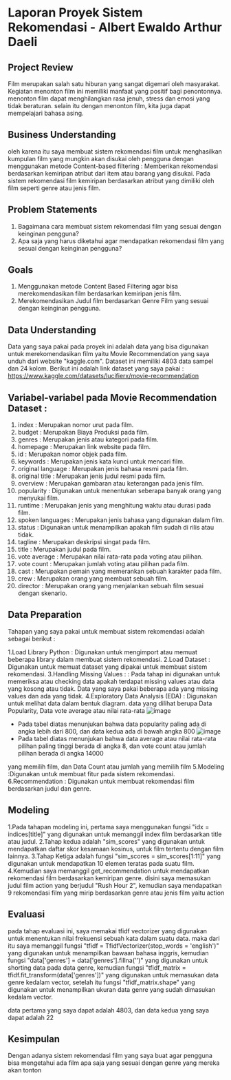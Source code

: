 # Laporan Proyek Sistem Rekomendasi - Albert Ewaldo Arthur Daeli

## Project Review

Film merupakan salah satu hiburan yang sangat digemari oleh masyarakat. Kegiatan menonton film ini memiliki manfaat yang positif bagi penontonnya. 
menonton film dapat menghilangkan rasa jenuh, stress dan emosi yang tidak beraturan. selain itu dengan menonton film, kita juga dapat mempelajari 
bahasa asing.

## Business Understanding

oleh karena itu saya membuat sistem rekomendasi film untuk menghasilkan kumpulan film yang mungkin akan disukai oleh pengguna dengan menggunakan 
metode Content-based filtering : Memberikan rekomendasi berdasarkan kemiripan atribut dari item atau barang yang disukai. 
Pada sistem rekomendasi film kemiripan berdasarkan atribut yang dimiliki oleh film seperti genre atau jenis film.

## Problem Statements

1. Bagaimana cara membuat sistem rekomendasi film yang sesuai dengan keinginan pengguna?
2. Apa saja yang harus diketahui agar mendapatkan rekomendasi film yang sesuai dengan keinginan pengguna?

## Goals

1. Menggunakan metode Content Based Filtering agar bisa merekomendasikan film berdasarkan kemiripan jenis film.
2. Merekomendasikan Judul film berdasarkan Genre Film yang sesuai dengan keinginan pengguna.

## Data Understanding

Data yang saya pakai pada proyek ini adalah data yang bisa digunakan untuk merekomendasikan film yaitu Movie Recommendation yang saya unduh dari 
website "kaggle.com". Dataset ini memiliki 4803 data sampel dan 24 kolom. 
Berikut ini adalah link dataset yang saya pakai : https://www.kaggle.com/datasets/lucifierx/movie-recommendation

## Variabel-variabel pada Movie Recommendation Dataset : 

1. index : Merupakan nomor urut pada film.
2. budget : Merupakan Biaya Produksi pada film.
3. genres : Merupakan jenis atau kategori pada film.	
4. homepage : Merupakan link website pada film.	
5. id : Merupakan nomor objek pada film.	
6. keywords : Merupakan jenis kata kunci untuk mencari film.	
7. original language : Merupakan jenis bahasa resmi pada film.	
8. original title : Merupakan jenis judul resmi pada film.	
9. overview : Merupakan gambaran atau keterangan pada jenis film.	
10. popularity : Digunakan untuk menentukan seberapa banyak orang yang menyukai film.	
11. runtime : Merupakan jenis yang menghitung waktu atau durasi pada film.	
12. spoken languages : Merupakan jenis bahasa yang digunakan dalam film.	
13. status : Digunakan untuk menampilkan apakah film sudah di rilis atau tidak.	
14. tagline : Merupakan deskripsi singat pada film.	
15. title : Merupakan judul pada film.	
16. vote average : Merupakan nilai rata-rata pada voting atau pilihan. 	
17. vote count : Merupakan jumlah voting atau pilihan pada film.	
18. cast : Merupakan pemain yang memerankan sebuah karakter pada film.	
19. crew : Merupakan orang yang membuat sebuah film.	
20. director : Merupakan orang yang menjalankan sebuah film sesuai dengan skenario.

## Data Preparation

Tahapan yang saya pakai untuk membuat sistem rekomendasi adalah sebagai berikut :

1.Load Library Python : Digunakan untuk mengimport atau memuat beberapa library dalam membuat sistem rekomendasi.
2.Load Dataset : Digunakan untuk memuat dataset yang dipakai untuk membuat sistem rekomendasi.
3.Handling Missing Values : : Pada tahap ini digunakan untuk memeriksa atau checking data apakah terdapat missing values atau data yang kosong atau tidak. 
Data yang saya pakai beberapa ada yang missing values dan ada yang tidak.
4.Exploratory Data Analysis (EDA) : Digunakan untuk melihat data dalam bentuk diagram. data yang dilihat berupa Data Popularity, Data vote average atau nilai rata-rata
![image](https://user-images.githubusercontent.com/111255438/192695256-738f20f4-6751-42df-a6b3-8cff23ad2ec8.png) 
- Pada tabel diatas menunjukan bahwa data popularity paling ada di angka lebih dari 800, dan data kedua ada di bawah angka 800
![image](https://user-images.githubusercontent.com/111255438/192695588-4e33693f-4405-444f-aed2-8cd26fec8520.png) 
-  Pada tabel diatas menunjukan bahwa data average atau nilai rata-rata pilihan paling tinggi berada di angka 8, dan vote count atau jumlah pilihan berada di angka 14000


yang memilih film, dan Data Count atau jumlah yang memilih film 
5.Modeling :Digunakan untuk membuat fitur pada sistem rekomendasi.
6.Recommendation : Digunakan untuk membuat rekomendasi film berdasarkan judul dan genre.

## Modeling

1.Pada tahapan modeling ini, pertama saya menggunakan fungsi "idx = indices[title]" yang digunakan untuk memanggil index film berdasarkan title atau judul.
2.Tahap kedua adalah "sim_scores" yang digunakan untuk mendapatkan daftar skor kesamaan kosinus, untuk film tertentu dengan film lainnya.
3.Tahap Ketiga adalah fungsi "sim_scores = sim_scores[1:11]" yang digunakan untuk mendapatkan 10 elemen teratas pada suatu film.
4.Kemudian saya memanggil get_recommendation untuk mendapatkan rekomendasi film berdasarkan kemiripan genre. disini saya memasukan judul film action 
yang berjudul "Rush Hour 2", kemudian saya mendapatkan 9 rekomendasi film yang mirip berdasarkan genre atau jenis film yaitu action

## Evaluasi

pada tahap evaluasi ini, saya memakai tfidf vectorizer yang digunakan untuk menentukan nilai frekuensi sebuah kata dalam suatu data. maka dari itu saya 
memanggil fungsi "tfidf = TfidfVectorizer(stop_words = 'english')" yang digunakan untuk menampilkan bawaan bahasa inggris, kemudian fungsi "data['genres'] = data['genres'].fillna('')"
yang digunakan untuk shorting data pada data genre, kemudian fungsi "tfidf_matrix = tfidf.fit_transform(data['genres'])" yang digunakan untuk memasukan 
data genre kedalam vector, setelah itu fungsi "tfidf_matrix.shape" yang digunakan untuk menampilkan ukuran data genre yang sudah dimasukan kedalam vector.

data pertama yang saya dapat adalah 4803, dan data kedua yang saya dapat adalah 22

## Kesimpulan

Dengan adanya sistem rekomendasi film yang saya buat agar pengguna bisa mengetahui ada film apa saja yang sesuai dengan genre yang mereka akan tonton
